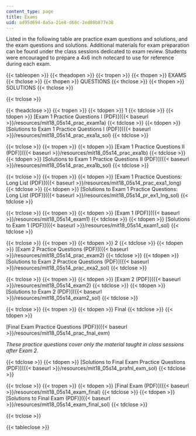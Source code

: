 ```yaml
---
content_type: page
title: Exams
uid: ad95d694-8a5a-21e8-d68c-2ed80b877e38
---
```


Listed in the following table are practice exam questions and solutions, and the exam questions and solutions. Additional materials for exam preparation can be found under the class sessions dedicated to exam review. Students were encouraged to prepare a 4x6 inch notecard to use for reference during each exam.

{{< tableopen >}}
{{< theadopen >}}
{{< tropen >}}
{{< thopen >}}
EXAMS
{{< thclose >}}
{{< thopen >}}
QUESTIONS
{{< thclose >}}
{{< thopen >}}
SOLUTIONS
{{< thclose >}}

{{< trclose >}}

{{< theadclose >}}
{{< tropen >}}
{{< tdopen >}}
1
{{< tdclose >}}
{{< tdopen >}}
[Exam 1 Practice Questions I (PDF)]({{< baseurl >}}/resources/mit18_05s14_prac_exam1a)
{{< tdclose >}}
{{< tdopen >}}
[Solutions to Exam 1 Practice Questions I (PDF)]({{< baseurl >}}/resources/mit18_05s14_prac_exa1a_sol)
{{< tdclose >}}

{{< trclose >}}
{{< tropen >}}
{{< tdopen >}}
[Exam 1 Practice Questions II (PDF)]({{< baseurl >}}/resources/mit18_05s14_prac_exa1b)
{{< tdclose >}}
{{< tdopen >}}
[Solutions to Exam 1 Practice Questions II (PDF)]({{< baseurl >}}/resources/mit18_05s14_prac_exa1b_sol)
{{< tdclose >}}

{{< trclose >}}
{{< tropen >}}
{{< tdopen >}}
[Exam 1 Practice Questions: Long List (PDF)]({{< baseurl >}}/resources/mit18_05s14_prac_exa1_long)
{{< tdclose >}}
{{< tdopen >}}
[Solutions to Exam 1 Practice Questions: Long List (PDF)]({{< baseurl >}}/resources/mit18_05s14_pr_ex1_lng_sol)
{{< tdclose >}}

{{< trclose >}}
{{< tropen >}}
{{< tdopen >}}
[Exam 1 (PDF)]({{< baseurl >}}/resources/mit18_05s14_exam1)
{{< tdclose >}}
{{< tdopen >}}
[Solutions to Exam 1 (PDF)]({{< baseurl >}}/resources/mit18_05s14_exam1_sol)
{{< tdclose >}}

{{< trclose >}}
{{< tropen >}}
{{< tdopen >}}
2
{{< tdclose >}}
{{< tdopen >}}
[Exam 2 Practice Questions (PDF)]({{< baseurl >}}/resources/mit18_05s14_prac_exam2)
{{< tdclose >}}
{{< tdopen >}}
[Solutions to Exam 2 Practice Questions (PDF)]({{< baseurl >}}/resources/mit18_05s14_prac_exa2_sol)
{{< tdclose >}}

{{< trclose >}}
{{< tropen >}}
{{< tdopen >}}
[Exam 2 (PDF)]({{< baseurl >}}/resources/mit18_05s14_exam2)
{{< tdclose >}}
{{< tdopen >}}
[Solutions to Exam 2 (PDF)]({{< baseurl >}}/resources/mit18_05s14_exam2_sol)
{{< tdclose >}}

{{< trclose >}}
{{< tropen >}}
{{< tdopen >}}
Final
{{< tdclose >}}
{{< tdopen >}}


[Final Exam Practice Questions (PDF)]({{< baseurl >}}/resources/mit18_05s14_prac_fnal_exm)

_These practice questions cover only the material taught in class sessions after Exam 2._


{{< tdclose >}}
{{< tdopen >}}
[Solutions to Final Exam Practice Questions (PDF)]({{< baseurl >}}/resources/mit18_05s14_prafnl_exm_sol)
{{< tdclose >}}

{{< trclose >}}
{{< tropen >}}
{{< tdopen >}}
[Final Exam (PDF)]({{< baseurl >}}/resources/mit18_05s14_exam_final)
{{< tdclose >}}
{{< tdopen >}}
[Solutions to Final Exam (PDF)]({{< baseurl >}}/resources/mit18_05s14_exam_final_sol)
{{< tdclose >}}

{{< trclose >}}

{{< tableclose >}}